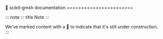 🚧 scikit-gmsh documentation =======================

::: note
::: title
Note
:::

We\'ve marked content with a 🚧 to indicate that it\'s still under
construction.
:::
